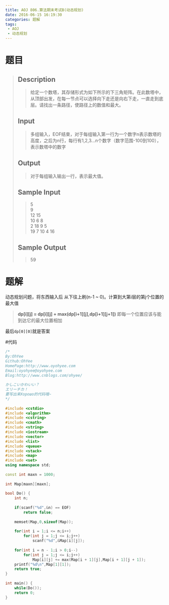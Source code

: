 ```yaml
---
title: AOJ 806.算法期末考试B(动态规划)
date: 2016-06-15 16:19:30
categories: 题解
tags:
 - AOJ
 - 动态规划
---
```

# 题目

> ## Description  
> > 给定一个数塔，其存储形式为如下所示的下三角矩阵。在此数塔中，从顶部出发，在每一节点可以选择向下走还是向右下走，一直走到底层。请找出一条路径，使路径上的数值和最大。  
>   <!--more-->
> ## Input  
> > 多组输入，EOF结束，对于每组输入第一行为一个数字n表示数塔的高度，之后为n行，每行有1,2,3...n个数字（数字范围-100到100），表示数塔中的数字  
>   
> ## Output  
> > 对于每组输入输出一行，表示最大值。  
>   
> ## Sample Input  
> > 5  
> > 9  
> > 12  15   
> > 10   6    8  
> > 2    18   9   5  
> > 19   7    10   4    16  
>   
> ## Sample Output  
> > 59  

# 题解

动态规划问题，将东西输入后
从下往上刷(n-1 ~ 0)。计算到大第i层的第j个位置的最大值  
> **dp[i][j] = dp[i][j] + max(dp[i+1][j],dp[i+1][j+1])**
即每一个位置应该与能到达它的最大位置相加  

最后`dp[0][0]`就是答案


#代码
``` cpp 期末算法考试B动态规划 https://github.com/OhYee/ACM.github.io/blob/master/AOJ/806.%E7%AE%97%E6%B3%95%E6%9C%9F%E6%9C%AB%E8%80%83%E8%AF%95B.cpp 代码备份
/*
By:OhYee
Github:OhYee
HomePage:http://www.oyohyee.com
Email:oyohyee@oyohyee.com
Blog:http://www.cnblogs.com/ohyee/
 
かしこいかわいい？
エリーチカ！
要写出来Хорошо的代码哦~
*/
 
#include <cstdio>
#include <algorithm>
#include <cstring>
#include <cmath>
#include <string>
#include <iostream>
#include <vector>
#include <list>
#include <queue>
#include <stack>
#include <map>
#include <set>
using namespace std;
 
const int maxn = 1000;
 
int Map[maxn][maxn];
 
bool Do() {
    int n;
     
    if(scanf("%d",&n) == EOF)
        return false;
 
    memset(Map,0,sizeof(Map));
 
    for(int i = 1;i <= n;i++)
        for(int j = 1;j <= i;j++)
            scanf("%d",&Map[i][j]);
 
    for(int i = n - 1;i > 0;i--)
        for(int j = 1;j <= i;j++)
            Map[i][j] += max(Map[i + 1][j],Map[i + 1][j + 1]);
    printf("%d\n",Map[1][1]);
    return true;
}
 
int main() {
    while(Do());
    return 0;
}
```
